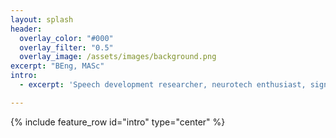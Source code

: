 ```yaml
---
layout: splash
header:
  overlay_color: "#000"
  overlay_filter: "0.5"
  overlay_image: /assets/images/background.png
excerpt: "BEng, MASc"
intro:
  - excerpt: 'Speech development researcher, neurotech enthusiast, signal processing nerd. Biomedical engineering and neuroscience. Welcome to my corner of the internet!'

---
```


{% include feature_row id="intro" type="center" %}
